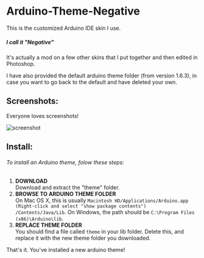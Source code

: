 # Arduino-Theme-Negative
This is the customized Arduino IDE skin I use.

##### I call it "Negative"

It's actually a mod on a few other skins that I put together and then edited in Photoshop.

I have also provided the default arduino theme folder (from version 1.6.3), in case you want to go back to the default and have deleted your own.

## Screenshots:

Everyone loves screenshots!

![screenshot](https://raw.github.com/Pecacheu/Arduino-Theme-Negative/master/screenshot.png)

## Install:
###### To install an Arduino theme, folow these steps:

1. **DOWNLOAD**<br>
Download and extract the "theme" folder.
2. **BROWSE TO ARDUINO THEME FOLDER**<br>
On Mac OS X, this is usually `Macintosh HD/Applications/Arduino.app
(Right-click and select "show package contents") /Contents/Java/Lib`.
On Windows, the path should be `C:\Program Files (x86)\Arduino\lib`.
3. **REPLACE THEME FOLDER**<br>
You should find a file called `theme` in your lib folder. Delete this, and replace it with the new theme folder you downloaded.

That's it. You've installed a new arduino theme!
